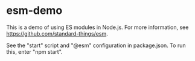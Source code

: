 # esm-demo

This is a demo of using ES modules in Node.js.
For more information, see https://github.com/standard-things/esm.

See the "start" script and "@esm" configuration in package.json.
To run this, enter "npm start".
